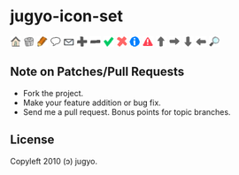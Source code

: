 jugyo-icon-set
=====

![home.png](http://github.com/jugyo/jugyo-icon-set/raw/master/home.png)
![delete.png](http://github.com/jugyo/jugyo-icon-set/raw/master/delete.png)
![edit.png](http://github.com/jugyo/jugyo-icon-set/raw/master/edit.png)
![comment.png](http://github.com/jugyo/jugyo-icon-set/raw/master/comment.png)
![mail.png](http://github.com/jugyo/jugyo-icon-set/raw/master/mail.png)
![plus.png](http://github.com/jugyo/jugyo-icon-set/raw/master/plus.png)
![minus.png](http://github.com/jugyo/jugyo-icon-set/raw/master/minus.png)
![ok.png](http://github.com/jugyo/jugyo-icon-set/raw/master/ok.png)
![ng.png](http://github.com/jugyo/jugyo-icon-set/raw/master/ng.png)
![info.png](http://github.com/jugyo/jugyo-icon-set/raw/master/info.png)
![alert.png](http://github.com/jugyo/jugyo-icon-set/raw/master/alert.png)
![top-arrow.png](http://github.com/jugyo/jugyo-icon-set/raw/master/top-arrow.png)
![right-arrow.png](http://github.com/jugyo/jugyo-icon-set/raw/master/right-arrow.png)
![bottom-arrow.png](http://github.com/jugyo/jugyo-icon-set/raw/master/bottom-arrow.png)
![left-arrow.png](http://github.com/jugyo/jugyo-icon-set/raw/master/left-arrow.png)
![search.png](http://github.com/jugyo/jugyo-icon-set/raw/master/search.png)

Note on Patches/Pull Requests
----

* Fork the project.
* Make your feature addition or bug fix.
* Send me a pull request. Bonus points for topic branches.

License
------
Copyleft 2010 (ɔ) jugyo.

